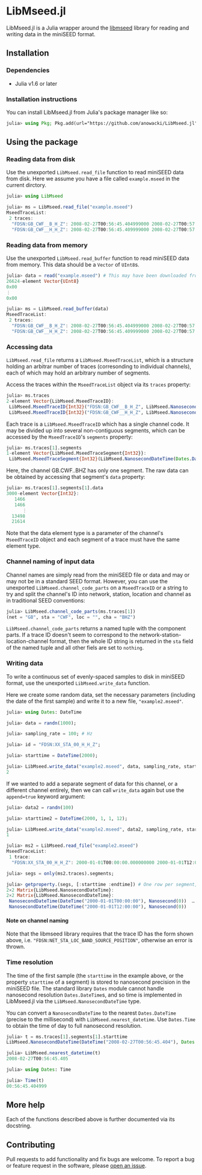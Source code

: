 # LibMseed.jl

LibMseed.jl is a Julia wrapper around the
[libmseed](https://github.com/iris-edu/libmseed) library for reading
and writing data in the miniSEED format.

## Installation
### Dependencies
- Julia v1.6 or later

### Installation instructions
You can install LibMseed.jl from Julia's package manager like so:

```julia
julia> using Pkg; Pkg.add(url="https://github.com/anowacki/LibMseed.jl")
```

## Using the package

### Reading data from disk
Use the unexported `LibMseed.read_file` function to read miniSEED data
from disk.  Here we assume you have a file called `example.mseed` in the
current dirctory.

```julia
julia> using LibMseed

julia> ms = LibMseed.read_file("example.mseed")
MseedTraceList:
 2 traces:
  "FDSN:GB_CWF__B_H_Z": 2008-02-27T00:56:45.404999000 2008-02-27T00:57:45.384999000, 1 segments
  "FDSN:GB_CWF__H_H_Z": 2008-02-27T00:56:45.409999000 2008-02-27T00:57:45.399999000, 1 segments
```

### Reading data from memory
Use the unexported `LibMseed.read_buffer` function to read miniSEED data
from memory.  This data should be a `Vector` of `UInt8`s.

```julia
julia> data = read("example.mseed") # This may have been downloaded from the internet, for example
26624-element Vector{UInt8}
0x00
⋮
0x00

julia> ms = LibMseed.read_buffer(data)
MseedTraceList:
 2 traces:
  "FDSN:GB_CWF__B_H_Z": 2008-02-27T00:56:45.404999000 2008-02-27T00:57:45.384999000, 1 segments
  "FDSN:GB_CWF__H_H_Z": 2008-02-27T00:56:45.409999000 2008-02-27T00:57:45.399999000, 1 segments
```

### Accessing data
`LibMseed.read_file` returns a `LibMseed.MseedTraceList`, which is a structure
holding an arbitrar number of traces (corresonding to individual channels),
each of which may hold an arbitrary number of segments.

Access the traces within the `MseedTraceList` object via its `traces`
property:

```julia
julia> ms.traces
2-element Vector{LibMseed.MseedTraceID}:
 LibMseed.MseedTraceID{Int32}("FDSN:GB_CWF__B_H_Z", LibMseed.NanosecondDateTime(Dates.DateTime("2008-02-27T00:56:45.404"), Dates.Nanosecond(999000)), LibMseed.NanosecondDateTime(Dates.DateTime("2008-02-27T00:57:45.384"), Dates.Nanosecond(999000)), LibMseed.MseedTraceSegment{Int32}[LibMseed.MseedTraceSegment{Int32}(LibMseed.NanosecondDateTime(Dates.DateTime("2008-02-27T00:56:45.404"), Dates.Nanosecond(999000)), LibMseed.NanosecondDateTime(Dates.DateTime("2008-02-27T00:57:45.384"), Dates.Nanosecond(999000)), 50.0, 3000, Int32[1466, 1466, 1453, 1449, 1449, 1443, 1441, 1443, 1444, 1439  …  -12421, -15146, 6993, 32994, 34813, 29718, 17484, 4468, 13498, 21614])])
 LibMseed.MseedTraceID{Int32}("FDSN:GB_CWF__H_H_Z", LibMseed.NanosecondDateTime(Dates.DateTime("2008-02-27T00:56:45.409"), Dates.Nanosecond(999000)), LibMseed.NanosecondDateTime(Dates.DateTime("2008-02-27T00:57:45.399"), Dates.Nanosecond(999000)), LibMseed.MseedTraceSegment{Int32}[LibMseed.MseedTraceSegment{Int32}(LibMseed.NanosecondDateTime(Dates.DateTime("2008-02-27T00:56:45.409"), Dates.Nanosecond(999000)), LibMseed.NanosecondDateTime(Dates.DateTime("2008-02-27T00:57:45.399"), Dates.Nanosecond(999000)), 100.0, 6000, Int32[1469, 1469, 1463, 1465, 1447, 1449, 1457, 1450, 1447, 1446  …  28750, 19408, 13748, 9836, -1323, 11130, 21097, 20900, 14103, 10817])])
```

Each trace is a `LibMseed.MseedTraceID` which has a single channel code.
It may be divided up into several non-contiguous segments, which can be
accessed by the `MseedTraceID`'s `segments` property:

```julia
julia> ms.traces[1].segments
1-element Vector{LibMseed.MseedTraceSegment{Int32}}:
 LibMseed.MseedTraceSegment{Int32}(LibMseed.NanosecondDateTime(Dates.DateTime("2008-02-27T00:56:45.404"), Dates.Nanosecond(999000)), LibMseed.NanosecondDateTime(Dates.DateTime("2008-02-27T00:57:45.384"), Dates.Nanosecond(999000)), 50.0, 3000, Int32[1466, 1466, 1453, 1449, 1449, 1443, 1441, 1443, 1444, 1439  …  -12421, -15146, 6993, 32994, 34813, 29718, 17484, 4468, 13498, 21614])
```

Here, the channel GB.CWF..BHZ has only one segment.  The raw data can
be obtained by accessing that segment's `data` property:

```julia
julia> ms.traces[1].segments[1].data
3000-element Vector{Int32}:
   1466
   1466
      ⋮
  13498
  21614
```

Note that the data element type is a parameter of the channel's `MseedTraceID`
object and each segment of a trace must have the same element type.

### Channel naming of input data
Channel names are simply read from the miniSEED file or data and may
or may not be in a standard SEED format.  However, you can use the
unexported `LibMseed.channel_code_parts` on a `MseedTraceID` or a string
to try and split the channel's ID into network, station, location and
channel as in traditional SEED conventions:

```julia
julia> LibMseed.channel_code_parts(ms.traces[1])
(net = "GB", sta = "CWF", loc = "", cha = "BHZ")
```

`LibMseed.channel_code_parts` returns a named tuple with the component
parts.  If a trace ID doesn't seem to correspond to the
network-station-location-channel format, then the whole ID string is
returned in the `sta` field of the named tuple and all other fiels are
set to `nothing`.

### Writing data
To write a continuous set of evenly-spaced samples to disk in miniSEED
format, use the unexported `LibMseed.write_data` function.

Here we create some random data, set the necessary parameters (including
the date of the first sample) and write it to a new file, `"example2.mseed"`.

```julia
julia> using Dates: DateTime

julia> data = randn(1000);

julia> sampling_rate = 100; # Hz

julia> id = "FDSN:XX_STA_00_H_H_Z";

julia> starttime = DateTime(2000);

julia> LibMseed.write_data("example2.mseed", data, sampling_rate, starttime, id)
2
```

If we wanted to add a separate segment of data for this channel, or a
different channel entirely, then we can call `write_data` again but
use the `append=true` keyword argument:

```julia
julia> data2 = randn(100)

julia> starttime2 = DateTime(2000, 1, 1, 12);

julia> LibMseed.write_data("example2.mseed", data2, sampling_rate, starttime2, id; append=true)
1

julia> ms2 = LibMseed.read_file("example2.mseed")
MseedTraceList:
 1 trace:
  "FDSN:XX_STA_00_H_H_Z": 2000-01-01T00:00:00.000000000 2000-01-01T12:00:00.990000000, 2 segments

julia> segs = only(ms2.traces).segments;

julia> getproperty.(segs, [:starttime :endtime]) # One row per segment, start and end time
2×2 Matrix{LibMseed.NanosecondDateTime}:
2×2 Matrix{LibMseed.NanosecondDateTime}:
 NanosecondDateTime(DateTime("2000-01-01T00:00:00"), Nanosecond(0))  …  NanosecondDateTime(DateTime("2000-01-01T00:00:09.990"), Nanosecond(0))
 NanosecondDateTime(DateTime("2000-01-01T12:00:00"), Nanosecond(0))     NanosecondDateTime(DateTime("2000-01-01T12:00:00.990"), Nanosecond(0))
```

#### Note on channel naming
Note that the libmseed library requires that the trace ID has the form
shown above, i.e. `"FDSN:NET_STA_LOC_BAND_SOURCE_POSITION"`, otherwise
an error is thrown.

### Time resolution
The time of the first sample (the `starttime` in the example above,
or the property `starttime` of a segment) is stored to nanosecond
precision in the miniSEED file.  The standard library `Dates` module
cannot handle nanosecond resolution `Dates.DateTime`s, and so time is
implemented in LibMseed.jl via the `LibMseed.NanosecondDateTime` type.

You can convert a `NanosecondDateTime` to the nearest `Dates.DateTime`
(precise to the millisecond) with `LibMseed.nearest_datetime`.  Use
`Dates.Time` to obtain the time of day to full nanosecond resolution.

```julia
julia> t = ms.traces[1].segments[1].starttime
LibMseed.NanosecondDateTime(DateTime("2008-02-27T00:56:45.404"), Dates.Nanosecond(999000))

julia> LibMseed.nearest_datetime(t)
2008-02-27T00:56:45.405

julia> using Dates: Time

julia> Time(t)
00:56:45.404999
```

## More help
Each of the functions described above is further documented via its
docstring.

## Contributing
Pull requests to add functionality and fix bugs are welcome.  To report
a bug or feature request in the software, please
[open an issue](https://github.com/anowacki/LibMseed.jl/issues/new).


